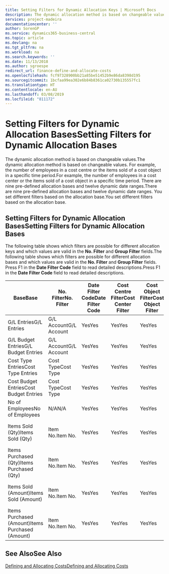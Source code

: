 ```yaml
---
title: Setting Filters for Dynamic Allocation Keys | Microsoft Docs
description: The dynamic allocation method is based on changeable values. For example, the number of employees in a cost centre or the items sold of a cost object in a specific time period. There are nine pre-defined allocation bases and twelve dynamic date ranges. You set different filters based on the allocation base.
services: project-madeira
documentationcenter: ''
author: SorenGP
ms.service: dynamics365-business-central
ms.topic: article
ms.devlang: na
ms.tgt_pltfrm: na
ms.workload: na
ms.search.keywords: ''
ms.date: 11/13/2018
ms.author: sgroespe
redirect_url: finance-define-and-allocate-costs
ms.openlocfilehash: fcf97328900bb21a85be51452b9e86da8398d195
ms.sourcegitcommit: 1bcfaa99ea302e6b84b8361ca02730b135557fc1
ms.translationtype: HT
ms.contentlocale: en-AU
ms.lasthandoff: 03/08/2019
ms.locfileid: "811172"
---
```

# <a name="setting-filters-for-dynamic-allocation-bases"></a><span data-ttu-id="c2b4c-106">Setting Filters for Dynamic Allocation Bases</span><span class="sxs-lookup"><span data-stu-id="c2b4c-106">Setting Filters for Dynamic Allocation Bases</span></span>
<span data-ttu-id="c2b4c-107">The dynamic allocation method is based on changeable values.</span><span class="sxs-lookup"><span data-stu-id="c2b4c-107">The dynamic allocation method is based on changeable values.</span></span> <span data-ttu-id="c2b4c-108">For example, the number of employees in a cost centre or the items sold of a cost object in a specific time period.</span><span class="sxs-lookup"><span data-stu-id="c2b4c-108">For example, the number of employees in a cost center or the items sold of a cost object in a specific time period.</span></span> <span data-ttu-id="c2b4c-109">There are nine pre-defined allocation bases and twelve dynamic date ranges.</span><span class="sxs-lookup"><span data-stu-id="c2b4c-109">There are nine pre-defined allocation bases and twelve dynamic date ranges.</span></span> <span data-ttu-id="c2b4c-110">You set different filters based on the allocation base.</span><span class="sxs-lookup"><span data-stu-id="c2b4c-110">You set different filters based on the allocation base.</span></span>  

## <a name="setting-filters-for-dynamic-allocation-bases"></a><span data-ttu-id="c2b4c-111">Setting Filters for Dynamic Allocation Bases</span><span class="sxs-lookup"><span data-stu-id="c2b4c-111">Setting Filters for Dynamic Allocation Bases</span></span>  
 <span data-ttu-id="c2b4c-112">The following table shows which filters are possible for different allocation keys and which values are valid in the **No. Filter** and **Group Filter** fields.</span><span class="sxs-lookup"><span data-stu-id="c2b4c-112">The following table shows which filters are possible for different allocation bases and which values are valid in the **No. Filter** and **Group Filter** fields.</span></span> <span data-ttu-id="c2b4c-113">Press F1 in the **Date Filter Code** field to read detailed descriptions.</span><span class="sxs-lookup"><span data-stu-id="c2b4c-113">Press F1 in the **Date Filter Code** field to read detailed descriptions.</span></span>  

|<span data-ttu-id="c2b4c-114">**Base**</span><span class="sxs-lookup"><span data-stu-id="c2b4c-114">**Base**</span></span>|<span data-ttu-id="c2b4c-115">**No. Filter**</span><span class="sxs-lookup"><span data-stu-id="c2b4c-115">**No. Filter**</span></span>|<span data-ttu-id="c2b4c-116">**Date Filter Code**</span><span class="sxs-lookup"><span data-stu-id="c2b4c-116">**Date Filter Code**</span></span>|<span data-ttu-id="c2b4c-117">**Cost Centre Filter**</span><span class="sxs-lookup"><span data-stu-id="c2b4c-117">**Cost Center Filter**</span></span>|<span data-ttu-id="c2b4c-118">**Cost Object Filter**</span><span class="sxs-lookup"><span data-stu-id="c2b4c-118">**Cost Object Filter**</span></span>|<span data-ttu-id="c2b4c-119">**Group Filter**</span><span class="sxs-lookup"><span data-stu-id="c2b4c-119">**Group Filter**</span></span>|  
|--------------|----------------------------------------|----------------------------------------------|------------------------------------------------|------------------------------------------------|------------------------------------------|  
|<span data-ttu-id="c2b4c-120">G/L Entries</span><span class="sxs-lookup"><span data-stu-id="c2b4c-120">G/L Entries</span></span>|<span data-ttu-id="c2b4c-121">G/L Account</span><span class="sxs-lookup"><span data-stu-id="c2b4c-121">G/L Account</span></span>|<span data-ttu-id="c2b4c-122">Yes</span><span class="sxs-lookup"><span data-stu-id="c2b4c-122">Yes</span></span>|<span data-ttu-id="c2b4c-123">Yes</span><span class="sxs-lookup"><span data-stu-id="c2b4c-123">Yes</span></span>|<span data-ttu-id="c2b4c-124">Yes</span><span class="sxs-lookup"><span data-stu-id="c2b4c-124">Yes</span></span>|<span data-ttu-id="c2b4c-125">N/A</span><span class="sxs-lookup"><span data-stu-id="c2b4c-125">N/A</span></span>|  
|<span data-ttu-id="c2b4c-126">G/L Budget Entries</span><span class="sxs-lookup"><span data-stu-id="c2b4c-126">G/L Budget Entries</span></span>|<span data-ttu-id="c2b4c-127">G/L Account</span><span class="sxs-lookup"><span data-stu-id="c2b4c-127">G/L Account</span></span>|<span data-ttu-id="c2b4c-128">Yes</span><span class="sxs-lookup"><span data-stu-id="c2b4c-128">Yes</span></span>|<span data-ttu-id="c2b4c-129">Yes</span><span class="sxs-lookup"><span data-stu-id="c2b4c-129">Yes</span></span>|<span data-ttu-id="c2b4c-130">Yes</span><span class="sxs-lookup"><span data-stu-id="c2b4c-130">Yes</span></span>|<span data-ttu-id="c2b4c-131">G/L Budget Name</span><span class="sxs-lookup"><span data-stu-id="c2b4c-131">G/L Budget Name</span></span>|  
|<span data-ttu-id="c2b4c-132">Cost Type Entries</span><span class="sxs-lookup"><span data-stu-id="c2b4c-132">Cost Type Entries</span></span>|<span data-ttu-id="c2b4c-133">Cost Type</span><span class="sxs-lookup"><span data-stu-id="c2b4c-133">Cost Type</span></span>|<span data-ttu-id="c2b4c-134">Yes</span><span class="sxs-lookup"><span data-stu-id="c2b4c-134">Yes</span></span>|<span data-ttu-id="c2b4c-135">Yes</span><span class="sxs-lookup"><span data-stu-id="c2b4c-135">Yes</span></span>|<span data-ttu-id="c2b4c-136">Yes</span><span class="sxs-lookup"><span data-stu-id="c2b4c-136">Yes</span></span>|<span data-ttu-id="c2b4c-137">N/A</span><span class="sxs-lookup"><span data-stu-id="c2b4c-137">N/A</span></span>|  
|<span data-ttu-id="c2b4c-138">Cost Budget Entries</span><span class="sxs-lookup"><span data-stu-id="c2b4c-138">Cost Budget Entries</span></span>|<span data-ttu-id="c2b4c-139">Cost Type</span><span class="sxs-lookup"><span data-stu-id="c2b4c-139">Cost Type</span></span>|<span data-ttu-id="c2b4c-140">Yes</span><span class="sxs-lookup"><span data-stu-id="c2b4c-140">Yes</span></span>|<span data-ttu-id="c2b4c-141">Yes</span><span class="sxs-lookup"><span data-stu-id="c2b4c-141">Yes</span></span>|<span data-ttu-id="c2b4c-142">Yes</span><span class="sxs-lookup"><span data-stu-id="c2b4c-142">Yes</span></span>|<span data-ttu-id="c2b4c-143">Budget Name</span><span class="sxs-lookup"><span data-stu-id="c2b4c-143">Budget Name</span></span>|  
|<span data-ttu-id="c2b4c-144">No of Employees</span><span class="sxs-lookup"><span data-stu-id="c2b4c-144">No of Employees</span></span>|<span data-ttu-id="c2b4c-145">N/A</span><span class="sxs-lookup"><span data-stu-id="c2b4c-145">N/A</span></span>|<span data-ttu-id="c2b4c-146">Yes</span><span class="sxs-lookup"><span data-stu-id="c2b4c-146">Yes</span></span>|<span data-ttu-id="c2b4c-147">Yes</span><span class="sxs-lookup"><span data-stu-id="c2b4c-147">Yes</span></span>|<span data-ttu-id="c2b4c-148">Yes</span><span class="sxs-lookup"><span data-stu-id="c2b4c-148">Yes</span></span>|<span data-ttu-id="c2b4c-149">N/A</span><span class="sxs-lookup"><span data-stu-id="c2b4c-149">N/A</span></span>|  
|<span data-ttu-id="c2b4c-150">Items Sold (Qty)</span><span class="sxs-lookup"><span data-stu-id="c2b4c-150">Items Sold (Qty)</span></span>|<span data-ttu-id="c2b4c-151">Item No.</span><span class="sxs-lookup"><span data-stu-id="c2b4c-151">Item No.</span></span>|<span data-ttu-id="c2b4c-152">Yes</span><span class="sxs-lookup"><span data-stu-id="c2b4c-152">Yes</span></span>|<span data-ttu-id="c2b4c-153">Yes</span><span class="sxs-lookup"><span data-stu-id="c2b4c-153">Yes</span></span>|<span data-ttu-id="c2b4c-154">Yes</span><span class="sxs-lookup"><span data-stu-id="c2b4c-154">Yes</span></span>|<span data-ttu-id="c2b4c-155">Inventory Posting Group</span><span class="sxs-lookup"><span data-stu-id="c2b4c-155">Inventory Posting Group</span></span>|  
|<span data-ttu-id="c2b4c-156">Items Purchased (Qty)</span><span class="sxs-lookup"><span data-stu-id="c2b4c-156">Items Purchased (Qty)</span></span>|<span data-ttu-id="c2b4c-157">Item No.</span><span class="sxs-lookup"><span data-stu-id="c2b4c-157">Item No.</span></span>|<span data-ttu-id="c2b4c-158">Yes</span><span class="sxs-lookup"><span data-stu-id="c2b4c-158">Yes</span></span>|<span data-ttu-id="c2b4c-159">Yes</span><span class="sxs-lookup"><span data-stu-id="c2b4c-159">Yes</span></span>|<span data-ttu-id="c2b4c-160">Yes</span><span class="sxs-lookup"><span data-stu-id="c2b4c-160">Yes</span></span>|<span data-ttu-id="c2b4c-161">Inventory Posting Group</span><span class="sxs-lookup"><span data-stu-id="c2b4c-161">Inventory Posting Group</span></span>|  
|<span data-ttu-id="c2b4c-162">Items Sold (Amount)</span><span class="sxs-lookup"><span data-stu-id="c2b4c-162">Items Sold (Amount)</span></span>|<span data-ttu-id="c2b4c-163">Item No.</span><span class="sxs-lookup"><span data-stu-id="c2b4c-163">Item No.</span></span>|<span data-ttu-id="c2b4c-164">Yes</span><span class="sxs-lookup"><span data-stu-id="c2b4c-164">Yes</span></span>|<span data-ttu-id="c2b4c-165">Yes</span><span class="sxs-lookup"><span data-stu-id="c2b4c-165">Yes</span></span>|<span data-ttu-id="c2b4c-166">Yes</span><span class="sxs-lookup"><span data-stu-id="c2b4c-166">Yes</span></span>|<span data-ttu-id="c2b4c-167">Inventory Posting Group</span><span class="sxs-lookup"><span data-stu-id="c2b4c-167">Inventory Posting Group</span></span>|  
|<span data-ttu-id="c2b4c-168">Items Purchased (Amount)</span><span class="sxs-lookup"><span data-stu-id="c2b4c-168">Items Purchased (Amount)</span></span>|<span data-ttu-id="c2b4c-169">Item No.</span><span class="sxs-lookup"><span data-stu-id="c2b4c-169">Item No.</span></span>|<span data-ttu-id="c2b4c-170">Yes</span><span class="sxs-lookup"><span data-stu-id="c2b4c-170">Yes</span></span>|<span data-ttu-id="c2b4c-171">Yes</span><span class="sxs-lookup"><span data-stu-id="c2b4c-171">Yes</span></span>|<span data-ttu-id="c2b4c-172">Yes</span><span class="sxs-lookup"><span data-stu-id="c2b4c-172">Yes</span></span>|<span data-ttu-id="c2b4c-173">Inventory Posting Group</span><span class="sxs-lookup"><span data-stu-id="c2b4c-173">Inventory Posting Group</span></span>|  

## <a name="see-also"></a><span data-ttu-id="c2b4c-174">See Also</span><span class="sxs-lookup"><span data-stu-id="c2b4c-174">See Also</span></span>  
[<span data-ttu-id="c2b4c-175">Defining and Allocating Costs</span><span class="sxs-lookup"><span data-stu-id="c2b4c-175">Defining and Allocating Costs</span></span>](finance-define-and-allocate-costs.md)
